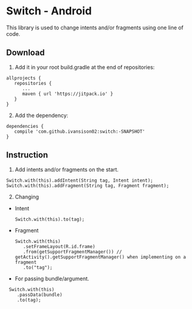 # Switch - Android
This library is used to change intents and/or fragments using one line of code.

<h2>Download</h2>

1. Add it in your root build.gradle at the end of repositories:<br/>
```
allprojects {
   repositories {
      ...
      maven { url 'https://jitpack.io' }
   }
}
```
  
2. Add the dependency:<br />
```
dependencies {
   compile 'com.github.ivansison02:switch:-SNAPSHOT'
}
```

<h2>Instruction</h2>

1. Add intents and/or fragments on the start.
```
Switch.with(this).addIntent(String tag, Intent intent);
Switch.with(this).addFragment(String tag, Fragment fragment);
```

2. Changing<br/>
* Intent
  ```
  Switch.with(this).to(tag);
  ```

* Fragment
  ```
  Switch.with(this)
     .setFrameLayout(R.id.frame)
     .from(getSupportFragmentManager()) // getActivity().getSupportFragmentManager() when implementing on a fragment
     .to("tag");
  ```
  
* For passing bundle/argument.
 ```
  Switch.with(this)
     .passData(bundle)
     .to(tag);
  ```

